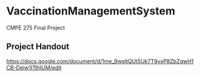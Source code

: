 # VaccinationManagementSystem
 CMPE 275 Final Project
 
 ## Project Handout
 https://docs.google.com/document/d/1me_9wgltQUt5Uk7T9vxP8ZbZqwH1CB-Deiw1ITthIUM/edit
